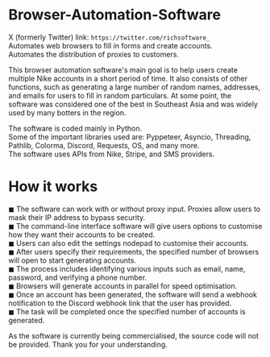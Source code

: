 # Browser-Automation-Software
X (formerly Twitter) link: `https://twitter.com/richsoftware_`<br /> 
Automates web browsers to fill in forms and create accounts.<br /> 
Automates the distribution of proxies to customers.

This browser automation software's main goal is to help users create multiple Nike accounts in a short period of time. 
It also consists of other functions, such as generating a large number of random names, addresses, and emails for users to fill in random particulars.
At some point, the software was considered one of the best in Southeast Asia and was widely used by many botters in the region.

The software is coded mainly in Python.<br />
Some of the important libraries used are: Pyppeteer, Asyncio, Threading, Pathlib, Colorma, Discord, Requests, OS, and many more.<br />
The software uses APIs from Nike, Stripe, and SMS providers.


# How it works
◼ The software can work with or without proxy input. Proxies allow users to mask their IP address to bypass security.<br />
◼ The command-line interface software will give users options to customise how they want their accounts to be created.<br />
◼ Users can also edit the settings nodepad to customise their accounts.<br />
◼ After users specify their requirements, the specified number of browsers will open to start generating accounts.<br />
◼ The process includes identifying various inputs such as email, name, password, and verifying a phone number.<br />
◼ Browsers will generate accounts in parallel for speed optimisation.<br />
◼ Once an account has been generated, the software will send a webhook notification to the Discord webhook link that the user has provided.<br />
◼ The task will be completed once the specified number of accounts is generated.<br />

As the software is currently being commercialised, the source code will not be provided.
Thank you for your understanding.

